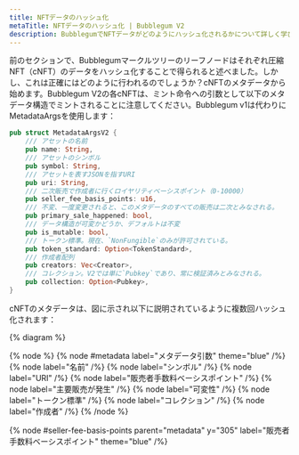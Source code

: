 ```yaml
---
title: NFTデータのハッシュ化
metaTitle: NFTデータのハッシュ化 | Bubblegum V2
description: BubblegumでNFTデータがどのようにハッシュ化されるかについて詳しく学びます。
---
```


前のセクションで、Bubblegumマークルツリーのリーフノードはそれぞれ圧縮NFT（cNFT）のデータをハッシュ化することで得られると述べました。しかし、これは正確にはどのように行われるのでしょうか？cNFTのメタデータから始めます。Bubblegum V2の各cNFTは、ミント命令への引数として以下のメタデータ構造でミントされることに注意してください。Bubblegum v1は代わりにMetadataArgsを使用します：

```rust
pub struct MetadataArgsV2 {
    /// アセットの名前
    pub name: String,
    /// アセットのシンボル
    pub symbol: String,
    /// アセットを表すJSONを指すURI
    pub uri: String,
    /// 二次販売で作成者に行くロイヤリティベーシスポイント（0-10000）
    pub seller_fee_basis_points: u16,
    /// 不変、一度変更されると、このメタデータのすべての販売は二次とみなされる。
    pub primary_sale_happened: bool,
    /// データ構造が可変かどうか、デフォルトは不変
    pub is_mutable: bool,
    /// トークン標準。現在、`NonFungible`のみが許可されている。
    pub token_standard: Option<TokenStandard>,
    /// 作成者配列
    pub creators: Vec<Creator>,
    /// コレクション。V2では単に`Pubkey`であり、常に検証済みとみなされる。
    pub collection: Option<Pubkey>,
}
```

cNFTのメタデータは、図に示され以下に説明されているように複数回ハッシュ化されます：

{% diagram %}

{% node %}
{% node #metadata label="メタデータ引数" theme="blue" /%}
{% node label="名前" /%}
{% node label="シンボル" /%}
{% node label="URI" /%}
{% node label="販売者手数料ベーシスポイント" /%}
{% node label="主要販売が発生" /%}
{% node label="可変性" /%}
{% node label="トークン標準" /%}
{% node label="コレクション" /%}
{% node label="作成者" /%}
{% /node %}

{% node #seller-fee-basis-points parent="metadata" y="305" label="販売者手数料ベーシスポイント" theme="blue" /%}